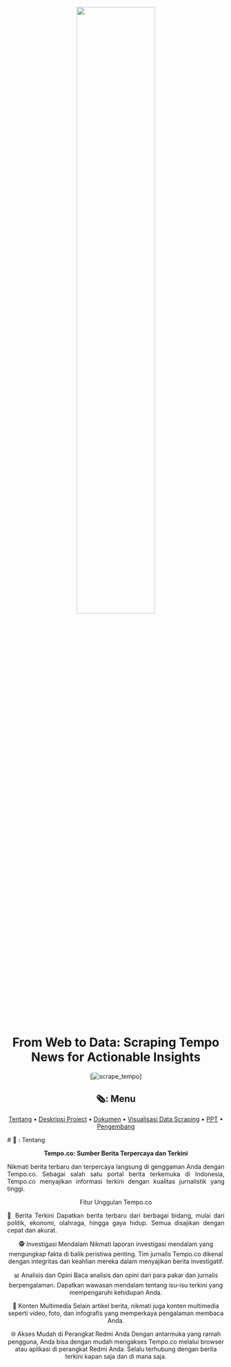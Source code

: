 <p align="center" width="80%">
    <img width="60%" src="https://assets.kompasiana.com/items/album/2021/11/07/fokus-tempo-co-61877abeffe7b52c68139df2.jpg?t=o&v=770">
</p>

<div align="center">
    

<div align="center">
 
 # From Web to Data: Scraping Tempo News for Actionable Insights
 <p align="center">
 
[![scrape_tempo](https://github.com/windyayupratiwi/scraping-mds-/actions/workflows/main.yml/badge.svg)]

<p align="center">
    
## 🗞️: Menu

</p>

[Tentang](#airplane-tentang)
•
[Deskripsi Project](#writing_hand-deskripsi-project)
•
[Dokumen](#books-dokumen)
•
[Visualisasi Data Scraping](#bar_chart-visualisasi-data-scraping)
•
[PPT](#computer-PPT)
•
[Pengembang](#panda_face-pengembang)

</div>
<p align="justify">
    # 📰 : Tentang

**Tempo.co: Sumber Berita Terpercaya dan Terkini**
<p align="justify">
Nikmati berita terbaru dan terpercaya langsung di genggaman Anda dengan Tempo.co. Sebagai salah satu portal berita terkemuka di Indonesia, Tempo.co menyajikan informasi terkini dengan kualitas jurnalistik yang tinggi.
</p>
<p align="center">
Fitur Unggulan Tempo.co
 </p>   
 <p align="justify">
📰 Berita Terkini
Dapatkan berita terbaru dari berbagai bidang, mulai dari politik, ekonomi, olahraga, hingga gaya hidup. Semua disajikan dengan cepat dan akurat.
</p>
🕵️ Investigasi Mendalam
Nikmati laporan investigasi mendalam yang mengungkap fakta di balik peristiwa penting. Tim jurnalis Tempo.co dikenal dengan integritas dan keahlian mereka dalam menyajikan berita investigatif.

📊 Analisis dan Opini
Baca analisis dan opini dari para pakar dan jurnalis berpengalaman. Dapatkan wawasan mendalam tentang isu-isu terkini yang mempengaruhi kehidupan Anda.

🎥 Konten Multimedia
Selain artikel berita, nikmati juga konten multimedia seperti video, foto, dan infografis yang memperkaya pengalaman membaca Anda.

🌐 Akses Mudah di Perangkat Redmi Anda
Dengan antarmuka yang ramah pengguna, Anda bisa dengan mudah mengakses Tempo.co melalui browser atau aplikasi di perangkat Redmi Anda. Selalu terhubung dengan berita terkini kapan saja dan di mana saja.
